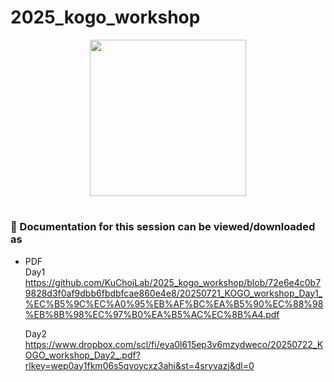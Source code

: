 # 2025_kogo_workshop
<div id="header" align="center">
  <img src="https://media.giphy.com/media/VekcnHOwOI5So/giphy.gif" width="250"/>
</div>
<h1>
  
</h1>


### :orange_book: Documentation for this session can be viewed/downloaded as
* PDF   
  Day1
  https://github.com/KuChoiLab/2025_kogo_workshop/blob/72e6e4c0b79828d3f0af9dbb6fbdbfcae860e4e8/20250721_KOGO_workshop_Day1_%EC%B5%9C%EC%A0%95%EB%AF%BC%EA%B5%90%EC%88%98%EB%8B%98%EC%97%B0%EA%B5%AC%EC%8B%A4.pdf

  Day2   
https://www.dropbox.com/scl/fi/eya0l615ep3v6mzydweco/20250722_KOGO_workshop_Day2_.pdf?rlkey=wep0ay1fkm06s5qvoycxz3ahi&st=4sryvazj&dl=0
